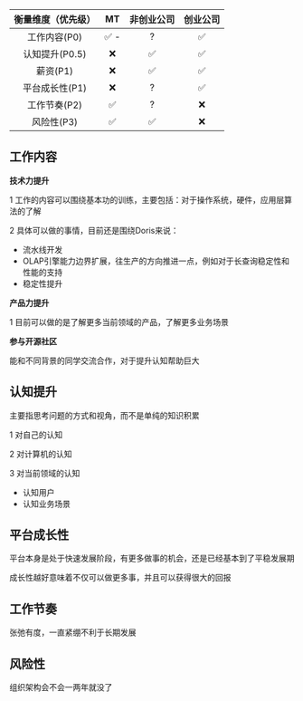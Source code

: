 |   衡量维度（优先级）  | MT    | 非创业公司 | 创业公司  |
|  :----:           | :----: | :------: | :------:|
| 工作内容(P0)        |  ✅ -  |	  ?		|  ✅     |
| 认知提升(P0.5)      |  ❌   |	 ✅		|  ✅     |
| 薪资(P1)           |  ❌   |	 ✅		|  ✅     |
| 平台成长性(P1)      |  ❌  |	  ?		|  ✅     |
| 工作节奏(P2)        |  ✅   |	  ?		|  ❌     |
| 风险性(P3)          |  ✅   |	  ✅ 	|  ❌     |



## 工作内容
**技术力提升**

1 工作的内容可以围绕基本功的训练，主要包括：对于操作系统，硬件，应用层算法的了解

2 具体可以做的事情，目前还是围绕Doris来说：
* 流水线开发
* OLAP引擎能力边界扩展，往生产的方向推进一点，例如对于长查询稳定性和性能的支持
* 稳定性提升



**产品力提升**

1 目前可以做的是了解更多当前领域的产品，了解更多业务场景

**参与开源社区**

能和不同背景的同学交流合作，对于提升认知帮助巨大

## 认知提升
主要指思考问题的方式和视角，而不是单纯的知识积累

1 对自己的认知

2 对计算机的认知

3 对当前领域的认知
* 认知用户
* 认知业务场景

## 平台成长性
平台本身是处于快速发展阶段，有更多做事的机会，还是已经基本到了平稳发展期

成长性越好意味着不仅可以做更多事，并且可以获得很大的回报

## 工作节奏
张弛有度，一直紧绷不利于长期发展

## 风险性
组织架构会不会一两年就没了